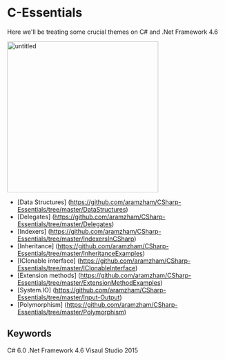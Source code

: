 # C-Essentials
Here we'll be treating some crucial themes on C# and .Net Framework 4.6

<img width="350" alt="untitled" src="https://cloud.githubusercontent.com/assets/25085025/22407334/fd8cf272-e67d-11e6-935d-b0195fe21ac7.png">

* [Data Structures] (https://github.com/aramzham/CSharp-Essentials/tree/master/DataStructures)
* [Delegates] (https://github.com/aramzham/CSharp-Essentials/tree/master/Delegates)
* [Indexers] (https://github.com/aramzham/CSharp-Essentials/tree/master/IndexersInCSharp)
* [Inheritance] (https://github.com/aramzham/CSharp-Essentials/tree/master/InheritanceExamples)
* [IClonable interface] (https://github.com/aramzham/CSharp-Essentials/tree/master/IClonableInterface)
* [Extension methods] (https://github.com/aramzham/CSharp-Essentials/tree/master/ExtensionMethodExamples)
* [System.IO] (https://github.com/aramzham/CSharp-Essentials/tree/master/Input-Output)
* [Polymorphism] (https://github.com/aramzham/CSharp-Essentials/tree/master/Polymorphism)


## Keywords
C# 6.0
.Net Framework 4.6
Visaul Studio 2015
